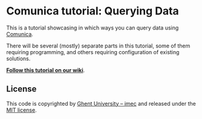 # Comunica tutorial: Querying Data

This is a tutorial showcasing in which ways you can query data using
[Comunica](https://github.com/comunica/comunica).

There will be several (mostly) separate parts in this tutorial,
some of them requiring programming,
and others requiring configuration of existing solutions.

[**Follow this tutorial on our wiki**](https://github.com/comunica/Tutorial-Comunica-Querying-Data/wiki/Comunica-tutorial:-Querying-Data).

## License
This code is copyrighted by [Ghent University – imec](http://idlab.ugent.be/)
and released under the [MIT license](http://opensource.org/licenses/MIT).
